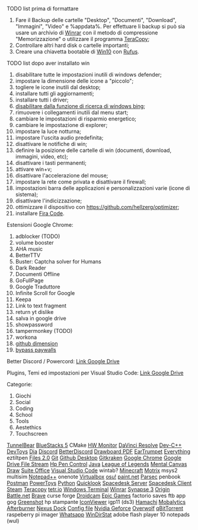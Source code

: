 
 TODO list prima di formattare
 1. Fare il Backup delle cartelle "Desktop", "Documenti", "Download", "Immagini", "Video" e %appdata%. Per effettuare li backup si può sia usare un archivio di [Winrar](https://www.winrar.it/prelievo_start.php?url=prelievo/WinRAR-x64-611it.exe) con il metodo di compressione "Memorizzazione" o utilizzare il programma [TeraCopy](https://www.codesector.com/files/teracopy.exe);
 2. Controllare altri hard disk o cartelle importanti;
 3. Creare una chiavetta bootable di [Win10](https://go.microsoft.com/fwlink/?LinkId=691209) con [Rufus](https://github.com/pbatard/rufus/releases/download/v3.18/rufus-3.18.exe).

TODO list dopo aver installato win

 1. disabilitare tutte le impostazioni inutili di windows defender;
 2. impostare la dimensione delle icone a "piccolo";
 3. togliere le icone inutili dal desktop;
 4. installare tutti gli aggiornamenti;
 5. installare tutti i driver;
 6. [disabilitare dalla funzione di ricerca di windows bing](https://morethantech.it/pubblicazioni/253_come-disabilitare-bing-da-start-su-windows-10#metodo-2:-usare-l%E2%80%99editor-del-registro-di-sistema);
 7. rimuovere i collegamenti inutili dal menu start;
 8. cambiare le impostazioni di risparmio energetico;
 9. cambiare le impostazione di explorer;
 10. impostare la luce notturna;
 11. impostare l'uscita audio predefinita;
 12. disattivare le notifiche di win;
 13. definire la posizione delle cartelle di win (documenti, download, immagini, video, etc);
 14. disattivare i tasti permanenti;
 15. attivare win+v;
 16. disattivare l'accelerazione del mouse;
 17. impostare la rete come privata e disattivare il firewall;
 18. impostazioni barra delle applicazioni e personalizzazioni varie (icone di sistema);
 19. disattivare l'indicizzazione;
 20. ottimizzare il dispositivo con https://github.com/hellzerg/optimizer;
 21. installare [Fira Code](https://github.com/tonsky/FiraCode).

Estensioni Google Chrome:

 1. adblocker (TODO)
 2. volume booster
 3. AHA music
 4. BetterTTV
 5. Buster: Captcha solver for Humans
 6. Dark Reader
 7. Documenti Offline
 8. GoFullPage
 9. Google Traduttore
 10. Infinite Scroll for Google
 11. Keepa
 12. Link to text fragment
 13. return yt dislike
 14. salva in google drive
 15. showpassword
 16. tampermonkey (TODO)
 17. workona
 18. [github dimension](https://github.com/harshjv/github-repo-size)
 19. [bypass paywalls](https://github.com/iamadamdev/bypass-paywalls-chrome)

Better Discord / Powercord:
[Link Google Drive](https://drive.google.com/drive/folders/12rYCU6oGiwo7AU8DMFrPKJmSjXiYPKqY?usp=sharing)

Plugins, Temi ed impostazioni per Visual Studio Code:
[Link Google Drive](https://drive.google.com/drive/folders/1ZhIy11_NSzQM6Abt2iF1D-4zauWEJV6o?usp=sharing)

Categorie:
 1. Giochi
 2. Social
 3. Coding
 4. School
 5. Tools
 6. Aestethics
 7. Touchscreen

[TunnelBear](https://www.tunnelbear.com/download)
[BlueStacks 5](https://cloud.bluestacks.com/api/getdownloadnow?platform=win&win_version=10&mac_version=&client_uuid=4848675b-b565-4299-b0e9-c007efc70128&app_pkg=&platform_cloud=%257B%2522description%2522%253A%2522Chrome%252099.0.4844.51%2520on%2520Windows%252010%252064-bit%2522%252C%2522layout%2522%253A%2522Blink%2522%252C%2522manufacturer%2522%253Anull%252C%2522name%2522%253A%2522Chrome%2522%252C%2522prerelease%2522%253Anull%252C%2522product%2522%253Anull%252C%2522ua%2522%253A%2522Mozilla%252F5.0%2520%28Windows%2520NT%252010.0%253B%2520Win64%253B%2520x64%29%2520AppleWebKit%252F537.36%2520%28KHTML%252C%2520like%2520Gecko%29%2520Chrome%252F99.0.4844.51%2520Safari%252F537.36%2522%252C%2522version%2522%253A%252299.0.4844.51%2522%252C%2522os%2522%253A%257B%2522architecture%2522%253A64%252C%2522family%2522%253A%2522Windows%2522%252C%2522version%2522%253A%252210%2522%257D%257D&preferred_lang=it&utm_source=&utm_medium=&gaCookie=GA1.2.1895463958.1645639952&gclid=&clickid=&msclkid=&affiliateId=&offerId=&transaction_id=&aff_sub=&first_landing_page=&referrer=&download_page_referrer=&utm_campaign=homepage-dl-button-it&exit_utm_campaign=homepage-dl-button-it&incompatible=false&bluestacks_version=bs5)
CMake
[HW Monitor](https://download.cpuid.com/hwmonitor/hwmonitor_1.45.exe)
[DaVinci Resolve](https://sw.blackmagicdesign.com/DaVinciResolve/v17.4.5/DaVinci_Resolve_17.4.5_Windows.zip?Key-Pair-Id=APKAJTKA3ZJMJRQITVEA&Signature=Gt2ECAdIdBSmPpMYg7Mhx9iNuhL25Ad1u268T6bTwHvXC7vSiHK%20L2cYEEle%20KJevhGN2ND4q2BtBConHIWJegC33djaSbss%20729QwQiija9njKXZI89U27qfRucpQFanG1UKCUWkdjvAS3PtGI6B4LyatOHugEwctVihtJmWIlLf2OaHPsIluZ9UKDLMv5o14xn1nIzruVAh7B2Y98EoYDQ2O0wAXVqmtrUUTbi/c/K/bdbFr4N5735pR0tCTwI76gLqwqaPjpHNI/zQjCzWf9qNInw9%20oFPRquCKTbWmPAH61h6WrZKfVafLT5%20fxDGjq5QdYvZ8c7DXicgUNeTg==&Expires=1647108405)
[Dev-C++](https://sourceforge.net/projects/dev-cpp/files/Binaries/Dev-C++%204.9.9.2/devcpp-4.9.9.2_setup.exe/download)
[DevToys](https://www.microsoft.com/store/apps/9PGCV4V3BK4W)
[Dia](http://sourceforge.net/projects/dia-installer/files/dia-win32-installer/0.97.2/dia-setup-0.97.2-2-unsigned.exe/download)
[Discord](https://discord.com/api/downloads/distributions/app/installers/latest?channel=stable&platform=win&arch=x86)
[BetterDiscord](https://betterdiscord.app/)
[Drawboard PDF](https://www.microsoft.com/store/apps/9WZDNCRFHWQT?cid=dbwebsite-download)
[EarTrumpet](https://www.microsoft.com/store/apps/9nblggh516xp?cid=eartrumpet.landing)
[Everything](https://www.voidtools.com/Everything-1.4.1.1015.x64-Setup.exe)
eztiltpen
[Files 2.0](https://www.microsoft.com/en-us/p/files/9nghp3dx8hdx?activetab=pivot:overviewtab)
[Git](https://github.com/git-for-windows/git/releases/download/v2.35.1.windows.2/Git-2.35.1.2-64-bit.exe)
[Github Desktop](https://central.github.com/deployments/desktop/desktop/latest/win32)
[Gitkraken](https://www.gitkraken.com/download/windows64)
[Google Chrome](https://www.google.com/intl/it_it/chrome/thank-you.html?statcb=1&installdataindex=empty&defaultbrowser=0#)
[Google Drive File Stream](https://dl.google.com/drive-file-stream/GoogleDriveSetup.exe)
[Hp Pen Control](https://www.microsoft.com/en-us/p/hp-pen-control/9pj3vgvq4nmp?activetab=pivot:overviewtab)
[Java](https://javadl.oracle.com/webapps/download/AutoDL?BundleId=245807_df5ad55fdd604472a86a45a217032c7d)
[League of Legends](https://signup.euw.leagueoflegends.com/it/signup/redownload?page_referrer=index)
[Mental Canvas Draw](https://www.microsoft.com/store/apps/9NBLGGH40F1J?cid=mentalcanvas-website)
[Suite Office](https://www.programmiedovetrovarli.it/pc-win-microsoft-office-2021-crack-office-2013-2021-c2r/)
[Visual Studio Code](https://code.visualstudio.com/)
wintab?
[Minecraft](https://www.minecraft.net/download)
[Motrix](https://dl.motrix.app/release/Motrix-Setup-1.6.11.exe)
msys2
multisim
[Notepad++](https://github.com/notepad-plus-plus/notepad-plus-plus/releases/download/v8.3.2/npp.8.3.2.Installer.x64.exe)
onenote
[Virtualbox](https://download.virtualbox.org/virtualbox/6.1.32/VirtualBox-6.1.32-149290-Win.exe)
[osu!](https://m1.ppy.sh/r/osu!install.exe)
[paint.net](https://www.dotpdn.com/files/paint.net.4.3.10.install.anycpu.web.zip)
[Parsec](https://builds.parsecgaming.com/package/parsec-windows.exe)
penbook
[Postman](https://dl.pstmn.io/download/latest/win64)
[PowerToys](https://github.com/microsoft/PowerToys/releases/download/v0.56.2/PowerToysSetup-0.56.2-x64.exe)
[Python](https://www.python.org/downloads/release/python-3102/)
[Quicklook](https://www.microsoft.com/en-us/p/quicklook/9nv4bs3l1h4s#activetab=pivot:overviewtab)
[Spacedesk Server](https://spacedesk.net/downloadidd64)
[Spacedesk Client](https://spacedesk.net/downloadclient)
[Steam](https://cdn.akamai.steamstatic.com/client/installer/SteamSetup.exe)
[Teracopy](https://www.codesector.com/files/teracopy.exe)
[tetr.io](https://tetr.io/about/desktop/builds/TETR.IO%20Setup.exe)
[Windows Terminal](https://www.microsoft.com/it-it/p/windows-terminal/9n0dx20hk701?rtc=1&activetab=pivot:overviewtab)
[Winrar](https://www.winrar.it/prelievo_start.php?url=prelievo/WinRAR-x64-611it.exe)
[Synapse 3](https://rzr.to/synapse-3-pc-download)
[Origin](https://www.dm.origin.com/download)
[Battle.net](https://www.battle.net/download/getInstallerForGame?os=win&gameProgram=BATTLENET_APP&version=Live&id=187350074.1647099557)
[Brave](https://laptop-updates.brave.com/latest/winx64)
curse forge
[Droidcam](https://files.dev47apps.net/win/DroidCam.Setup.6.5.2.exe)
[Epic Games](https://launcher-public-service-prod06.ol.epicgames.com/launcher/api/installer/download/EpicGamesLauncherInstaller.msi?trackingId=594d5285795f4c26945a76eeb90518f4)
factorio saves
ftb app
gog
[Greenshot](https://github.com/greenshot/greenshot/releases/download/Greenshot-RELEASE-1.2.10.6/Greenshot-INSTALLER-1.2.10.6-RELEASE.exe)
hp stampante
[IconViewer](https://www.botproductions.com/iconview/download/IconViewer3.02-Setup-x64.exe)
igp11 (ds3)
[Hamachi](https://www.vpn.net/)
[Mobalytics](https://cdn.mobalytics.gg/apps/latest/league/win/Mobalytics-Desktop-Win-stable.exe)
[Afterburner](https://download.msi.com/uti_exe/vga/MSIAfterburnerSetup.zip?__token__=exp=1647244980~acl=/*~hmac=fa3e97b04ab4efaabc6883f9c9647a45cd7e3706fbf3541d129fb3667ab2fd5b)
[Nexus Dock](https://www.winstep.net/nexus.zip) [Config file](https://docs.google.com/document/d/1CfMBr47TEGWcfUjnSfBOVS6R9GSRXu4N/edit?usp=sharing&ouid=116586417864973098403&rtpof=true&sd=true)
[Nvidia Geforce](https://it.download.nvidia.com/GFE/GFEClient/3.25.0.84/GeForce_Experience_v3.25.0.84.exe)
[Overwolf](https://download.overwolf.com/install/Download?Channel=web_dl_btn)
[qBitTorrent](https://sourceforge.net/projects/qbittorrent/files/qbittorrent-win32/qbittorrent-4.4.1/qbittorrent_4.4.1_x64_setup.exe/download)
raspeberry pi imager
[Whatsapp](https://web.whatsapp.com/desktop/windows/release/x64/WhatsAppSetup.exe)
[WinDirStat](https://windirstat.net/wds_current_setup.exe)
adobe flash player 10
notepads (wul)
